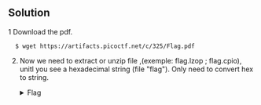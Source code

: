 ## Solution
  1 Download the pdf.
  ```
    $ wget https://artifacts.picoctf.net/c/325/Flag.pdf
  ```
  2. Now we need to extract or unzip file ,(exemple: flag.lzop ; flag.cpio), unitl you see a hexadecimal string (file "flag"). Only need to convert hex to string.
      <details>
       <summary> Flag </summary>
  
         picoCTF{f1len@m3_m@n1pul@t10n_f0r_0b2cur17y_950c4fee}
  
   </details>
